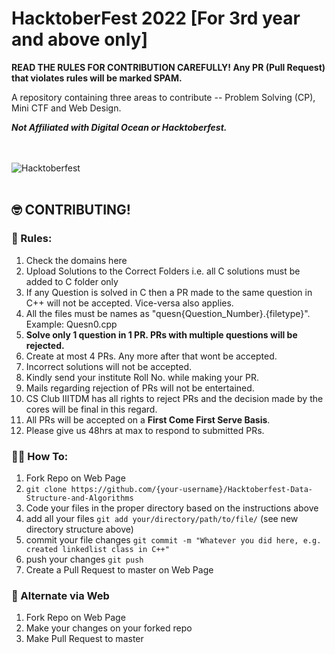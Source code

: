 # HacktoberFest 2022 [For 3rd year and above only]
**READ THE RULES FOR CONTRIBUTION CAREFULLY! Any PR (Pull Request) that violates rules will be marked SPAM.**

A repository containing three areas to contribute -- Problem Solving (CP), Mini CTF and Web Design.

***Not Affiliated with Digital Ocean or Hacktoberfest.***

<br/><br/>
<picture>
  <source media="(prefers-color-scheme: dark)" srcset="logo-hacktoberfest-dark.png">
  <source media="(prefers-color-scheme: light)" srcset="logo-hacktoberfest-light.png">
  <img alt="Hacktoberfest">
</picture>
<br/><br/>

## :nerd_face: CONTRIBUTING!

### :100: Rules:
1. Check the domains here
2. Upload Solutions to the Correct Folders i.e. all C solutions must be added to C folder only
3. If any Question is solved in C then a PR made to the same question in C++ will not be accepted. Vice-versa also applies.
4. All the files must be names as "quesn{Question_Number}.{filetype}". Example: Quesn0.cpp
5. **Solve only 1 question in 1 PR. PRs with multiple questions will be rejected.**
6. Create at most 4 PRs. Any more after that wont be accepted.
7. Incorrect solutions will not be accepted.
8. Kindly send your institute Roll No. while making your PR.
9. Mails regarding rejection of PRs will not be entertained.
10. CS Club IIITDM has all rights to reject PRs and the decision made by the cores will be final in this regard.
11. All PRs will be accepted on a **First Come First Serve Basis**. 
12. Please give us 48hrs at max to respond to submitted PRs.


### :man_shrugging: How To:

1. Fork Repo on Web Page
2. `git clone https://github.com/{your-username}/Hacktoberfest-Data-Structure-and-Algorithms`
3. Code your files in the proper directory based on the instructions above
4. add all your files `git add your/directory/path/to/file/` (see new directory structure above)
5. commit your file changes `git commit -m "Whatever you did here, e.g. created linkedlist class in C++"`
6. push your changes `git push`
7. Create a Pull Request to master on Web Page

### :ghost: Alternate via Web

1. Fork Repo on Web Page
2. Make your changes on your forked repo
3. Make Pull Request to master
